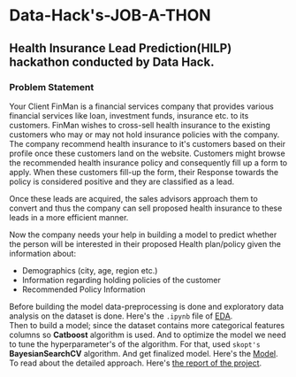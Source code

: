 # Data-Hack's-JOB-A-THON
## Health Insurance Lead Prediction(HILP) hackathon conducted by Data Hack.
### Problem Statement
Your Client FinMan is a financial services company that provides various financial services like loan, investment funds, insurance etc. to its customers. FinMan wishes to cross-sell health insurance to the existing customers who may or may not hold insurance policies with the company. The company recommend health insurance to it's customers based on their profile once these customers land on the website. Customers might browse the recommended health insurance policy and consequently fill up a form to apply. When these customers fill-up the form, their Response towards the policy is considered positive and they are classified as a lead.

Once these leads are acquired, the sales advisors approach them to convert and thus the company can sell proposed health insurance to these leads in a more efficient manner.

Now the company needs your help in building a model to predict whether the person will be interested in their proposed Health plan/policy given the information about:

- Demographics (city, age, region etc.)
- Information regarding holding policies of the customer
- Recommended Policy Information  

Before building the model data-preprocessing is done and exploratory data analysis on the dataset is done. Here's the `.ipynb` file of [EDA](https://github.com/jajinkya/Data-Hack-s-JOB-A-THON/blob/main/HILP_EDA.ipynb).  
Then to build a model; since the dataset contains more categorical features columns so **Catboost** algorithm is used. And to optimize the model we need to tune the hyperparameter's of the algorithm. For that, used `skopt's` **BayesianSearchCV** algorithm. And get finalized model. Here's the [Model](https://github.com/jajinkya/Data-Hack-s-JOB-A-THON/blob/main/Final_Submission.ipynb).  
To read about the detailed approach. Here's [the report of the project](https://github.com/jajinkya/Data-Hack-s-JOB-A-THON/blob/main/HILP_EDA.ipynb).
